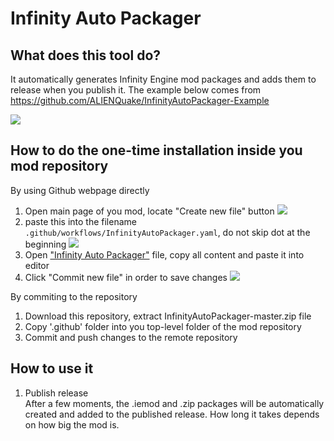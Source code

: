 # Infinity Auto Packager

## What does this tool do?  
It automatically generates Infinity Engine mod packages and adds them to release when you publish it.
The example below comes from https://github.com/ALIENQuake/InfinityAutoPackager-Example

![](https://camo.githubusercontent.com/dd9fba57de0ba54dd2fd176672c8998ed7e44f0f/68747470733a2f2f73352e67696679752e636f6d2f696d616765732f4e6167727977616a5f323032305f30325f31375f31355f31315f34395f3932392e676966)

## How to do the one-time installation inside you mod repository  

By using Github webpage directly  

1. Open main page of you mod, locate "Create new file" button 
![](https://i.imgur.com/AdQe2jf.png)
1. paste this into the filename `.github/workflows/InfinityAutoPackager.yaml`, do not skip dot at the beginning 
![](https://i.imgur.com/kazdfBr.png)
1. Open ["Infinity Auto Packager"](https://raw.githubusercontent.com/InfinityTools/InfinityAutoPackager/master/.github/workflows/InfinityAutoPackager.yaml) file, copy all content and paste it into editor
1. Click "Commit new file" in order to save changes
![](https://i.imgur.com/N6PKhUW.png)

By commiting to the repository  

1. Download this repository, extract InfinityAutoPackager-master.zip file
1. Copy '.github' folder into you top-level folder of the mod repository
1. Commit and push changes to the remote repository

## How to use it  
1. Publish release  
After a few moments, the .iemod and .zip packages will be automatically created and added to the published release. How long it takes depends on how big the mod is.
